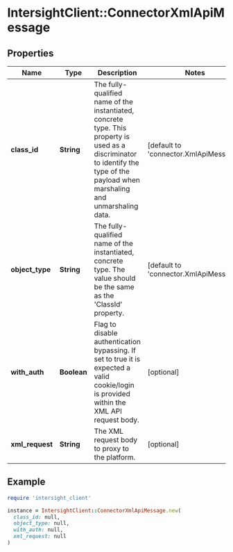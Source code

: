 # IntersightClient::ConnectorXmlApiMessage

## Properties

| Name | Type | Description | Notes |
| ---- | ---- | ----------- | ----- |
| **class_id** | **String** | The fully-qualified name of the instantiated, concrete type. This property is used as a discriminator to identify the type of the payload when marshaling and unmarshaling data. | [default to &#39;connector.XmlApiMessage&#39;] |
| **object_type** | **String** | The fully-qualified name of the instantiated, concrete type. The value should be the same as the &#39;ClassId&#39; property. | [default to &#39;connector.XmlApiMessage&#39;] |
| **with_auth** | **Boolean** | Flag to disable authentication bypassing. If set to true it is expected a valid cookie/login is provided within the XML API request body. | [optional] |
| **xml_request** | **String** | The XML request body to proxy to the platform. | [optional] |

## Example

```ruby
require 'intersight_client'

instance = IntersightClient::ConnectorXmlApiMessage.new(
  class_id: null,
  object_type: null,
  with_auth: null,
  xml_request: null
)
```

